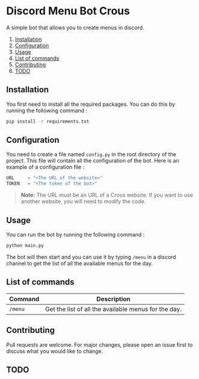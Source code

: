 # Discord Menu Bot Crous
A simple bot that allows you to create menus in discord.

1. [Installation](#installation)
2. [Configuration](#configuration)
3. [Usage](#usage)
4. [List of commands](#list-of-commands)
5. [Contributing](#contributing)
6. [TODO](#todo)

## Installation
You first need to install all the required packages. You can do this by running the following command :
```bash
pip install -r requirements.txt
```
## Configuration
You need to create a file named `config.py` in the root directory of the project. This file will contain all the configuration of the bot. Here is an example of a configuration file :
```py
URL     = "<The URL of the website>"
TOKEN   = "<The token of the bot>"
```

> **Note:** The URL must be an URL of a Crous website. If you want to use another website, you will need to modify the code. 

## Usage
You can run the bot by running the following command :
```bash
python main.py
```
The bot will then start and you can use it by typing `/menu` in a discord channel to get the list of all the available menus for the day.

## List of commands
| Command | Description                                          |
| ------- | ---------------------------------------------------- |
| `/menu` | Get the list of all the available menus for the day. |

## Contributing
Pull requests are welcome. For major changes, please open an issue first to discuss what you would like to change.

## TODO
